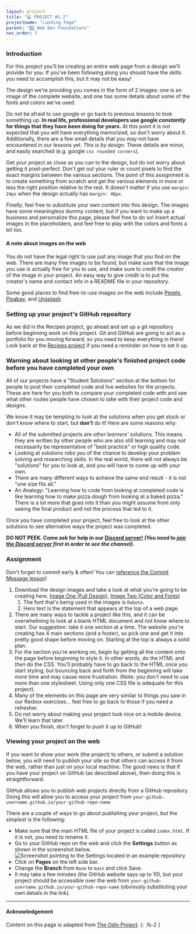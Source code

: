 ```yaml
---
layout: project
title: "💻 PROJECT #1.2"
projectname: "Landing Page"
parent: "1️⃣ Web Dev Foundations"
nav_order: 5
---
```


### Introduction

For this project you'll be creating an entire web page from a design we'll provide for you. If you've been following along you should have the skills you need to accomplish this, but it may not be easy!

The design we're providing you comes in the form of 2 images: one is an image of the complete website, and one has some details about some of the fonts and colors we've used.

Do *not* be afraid to use google or go back to previous lessons to look something up. **In real life, professional developers use google *constantly* for things that they have been doing for years.** At this point it is not expected that you will have everything memorized, so don't worry about it. Additionally, there are a few small details that you may not have encountered in our lessons yet. *This is by design.* These details are minor, and easily searched (e.g. google `css rounded corners`).

Get your project as close as you can to the design, but do not worry about getting it pixel-perfect. Don't get out your ruler or count pixels to find the exact margins between the various sections. The point of this assignment is to create something from scratch and get the various elements in more or less the right position relative to the rest. It doesn't matter if you use `margin: 24px` when the design actually has `margin: 48px`.

*Finally*, feel free to substitute your own content into this design. The images have some meaningless dummy content, but if you want to make up a business and personalize this page, please feel free to do so! Insert actual images in the placeholders, and feel free to play with the colors and fonts a bit too.

<div class="lesson-note" markdown="1">

#### A note about images on the web

You do not have the legal right to use just any image that you find on the web. There are many free images to be found, but make sure that the image   you use is actually free for you to use, and make sure to credit the creator of the image in your project. An easy way to give credit is to put the creator's name and contact info in a README file in your repository.

Some good places to find free-to-use images on the web include [Pexels](https://www.pexels.com/), [Pixabay](https://pixabay.com/), and [Unsplash](https://unsplash.com/).

</div>

### Setting up your project's GitHub repository

As we did in the Recipes project, go ahead and set up a git repository before beginning work on this project. Git and GitHub are going to act as a portfolio for you moving forward, so you need to keep everything in there! Look back at the [Recipes project](https://www.theodinproject.com/lessons/foundations-recipes) if you need a reminder on how to set it up.

### Warning about looking at other people's finished project code before you have completed your own

All of our projects have a "Student Solutions" section at the bottom for people to post their completed code and live websites for the projects. These are here for you both to compare your completed code with and see what other routes people have chosen to take with their project code and designs.

We know it may be tempting to look at the solutions when you get stuck or don't know where to start, but **don't** do it! Here are some reasons why:

- All of the submitted projects are *other learners'* solutions. This means they are written by other people who are also still learning and may not necessarily be representative of "best practice" or high quality code.
- Looking at solutions robs you of the chance to develop your problem solving and researching skills. In the real world, there will not always be "solutions" for you to look at, and you will have to come up with your own.
- There are many different ways to achieve the same end result - it is not "one size fits all."
- An Analogy: "Learning how to code from looking at completed code is like learning how to make pizza dough from looking at a baked pizza."  There is a lot more that goes into it than you might assume from only seeing the final product and not the process that led to it.

Once you have completed your project, feel free to look at the other solutions to see alternative ways the project was completed.

**DO NOT PEEK. Come ask for help in our [Discord server!](https://discord.com/channels/505093832157691914/516751477306294273) *(You need to [join the Discord server](https://discord.gg/fbFCkYabZB) first in order to see the channel).***

### Assignment

<div class="lesson-content__panel" markdown="1">

Don't forget to commit early & often! You can [reference the Commit Message lesson](https://www.theodinproject.com/paths/foundations/courses/foundations/lessons/commit-messages)!

1. Download the design images and take a look at what you're going to be creating here. [Image One (Full Design)](https://cdn.statically.io/gh/TheOdinProject/curriculum/81a5d553f4073e593d23a6ab00d50eef8620796d/foundations/html_css/project/imgs/01.png), [Image Two (Color and Fonts)](https://cdn.statically.io/gh/TheOdinProject/curriculum/69e40b6fcacf567f77243547b7f89df75dd8c3d0/foundations/html_css/project/imgs/02.png)
    1. The font that's being used in the images is `Roboto`.
    1. Hero text is the statement that appears at the top of a web page.
1. There are many ways to tackle a project like this, and it can be overwhelming to look at a blank HTML document and not know where to start. Our suggestion: take it one section at a time. The website you're creating has 4 main sections (and a footer), so pick one and get it into pretty good shape before moving on. Starting at the top is always a solid plan.
1. For the section you're working on, begin by getting all the content onto the page before beginning to style it. In other words, do the HTML and *then* do the CSS. You'll probably have to go back to the HTML once you start styling, but bouncing back and forth from the beginning will take more time and may cause more frustration. (Note: you don't need to use more than one stylesheet. Using only one CSS file is adequate for this project).
1. Many of the elements on this page are very similar to things you saw in our flexbox exercises... feel free to go back to those if you need a refresher.
1. Do not worry about making your project look nice on a mobile device. We'll learn that later.
1. When you finish, don't forget to push it up to GitHub!

</div>

### Viewing your project on the web

If you want to show your work (the project) to others, or submit a solution below, you will need to publish your site so that others can access it from the web, rather than just on your local machine. The good news is that if you have your project on GitHub (as described above), then doing this is straightforward.

GitHub allows you to publish web projects directly from a GitHub repository. Doing this will allow you to access your project from `your-github-username.github.io/your-github-repo-name`

There are a couple of ways to go about publishing your project, but the simplest is the following:

- Make sure that the main HTML file of your project is called `index.html`. If it is not, you need to rename it.
- Go to your GitHub repo on the web and click the **Settings** button as shown in the screenshot below.
    ![Screenshot pointing to the Settings located in an example repository](https://cdn.statically.io/gh/TheOdinProject/curriculum/81a5d553f4073e593d23a6ab00d50eef8620796d/foundations/html_css/project/imgs/03.png)
- Click on **Pages** on the left side bar.
- Change the **Branch** from `None` to `main` and click Save.
- It may take a few minutes (the GitHub website says up to 10), but your project should be accessible over the web from `your-github-username.github.io/your-github-repo-name` (obviously substituting your own details in the link).

---

#### Acknowledgement

Content on this page is adapted from [The Odin Project](www.theodinproject.com).
{: .fs-2 }
